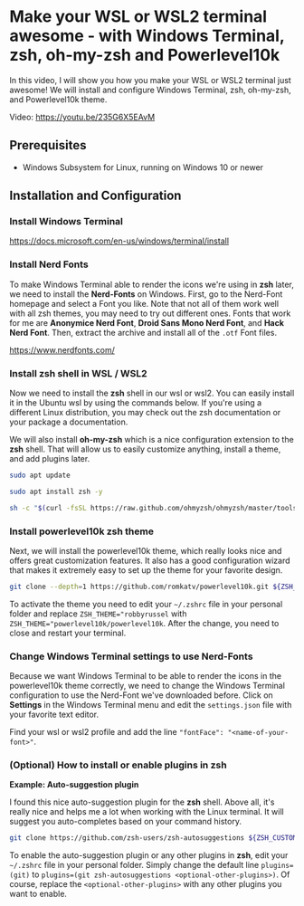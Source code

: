 # Make your WSL or WSL2 terminal awesome - with Windows Terminal, zsh, oh-my-zsh and Powerlevel10k

In this video, I will show you how you make your WSL or WSL2 terminal just awesome! We will install and configure Windows Terminal, zsh, oh-my-zsh, and Powerlevel10k theme.

Video: https://youtu.be/235G6X5EAvM

## Prerequisites

- Windows Subsystem for Linux, running on Windows 10 or newer

## Installation and Configuration

### Install Windows Terminal

https://docs.microsoft.com/en-us/windows/terminal/install

### Install Nerd Fonts

To make Windows Terminal able to render the icons we're using in **zsh** later, we need to install the **Nerd-Fonts** on Windows. First, go to the Nerd-Font homepage and select a Font you like. Note that not all of them work well with all zsh themes, you may need to try out different ones. Fonts that work for me are **Anonymice Nerd Font**, **Droid Sans Mono Nerd Font**, and **Hack Nerd Font**. Then, extract the archive and install all of the `.otf` Font files.

https://www.nerdfonts.com/

### Install zsh shell in WSL / WSL2

Now we need to install the **zsh** shell in our wsl or wsl2. You can easily install it in the Ubuntu wsl by using the commands below. If you're using a different Linux distribution, you may check out the zsh documentation or your package a documentation.

We will also install **oh-my-zsh** which is a nice configuration extension to the **zsh** shell. That will allow us to easily customize anything, install a theme, and add plugins later.

```bash
sudo apt update

sudo apt install zsh -y

sh -c "$(curl -fsSL https://raw.github.com/ohmyzsh/ohmyzsh/master/tools/install.sh)"
```

### Install powerlevel10k zsh theme

Next, we will install the powerlevel10k theme, which really looks nice and offers great customization features. It also has a good configuration wizard that makes it extremely easy to set up the theme for your favorite design.

```bash
git clone --depth=1 https://github.com/romkatv/powerlevel10k.git ${ZSH_CUSTOM:-~/.oh-my-zsh/custom}/themes/powerlevel10k
```

To activate the theme you need to edit your `~/.zshrc` file in your personal folder and replace `ZSH_THEME="robbyrussel` with `ZSH_THEME="powerlevel10k/powerlevel10k`. After the change, you need to close and restart your terminal.

### Change Windows Terminal settings to use Nerd-Fonts

Because we want Windows Terminal to be able to render the icons in the powerlevel10k theme correctly, we need to change the Windows Terminal configuration to use the Nerd-Font we've downloaded before. Click on **Settings** in the Windows Terminal menu and edit the `settings.json` file with your favorite text editor.

Find your wsl or wsl2 profile and add the line `"fontFace": "<name-of-your-font>"`.

### (Optional) How to install or enable plugins in zsh

**Example: Auto-suggestion plugin**

I found this nice auto-suggestion plugin for the **zsh** shell. Above all, it's really nice and helps me a lot when working with the Linux terminal. It will suggest you auto-completes based on your command history.

```bash
git clone https://github.com/zsh-users/zsh-autosuggestions ${ZSH_CUSTOM:-~/.oh-my-zsh/custom}/plugins/zsh-autosuggestions
```

To enable the auto-suggestion plugin or any other plugins in **zsh**, edit your `~/.zshrc` file in your personal folder. Simply change the default line `plugins=(git)` to `plugins=(git zsh-autosuggestions <optional-other-plugins>)`. Of course, replace the `<optional-other-plugins>` with any other plugins you want to enable.